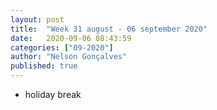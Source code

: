 ```yaml
---
layout: post
title:  "Week 31 august - 06 september 2020"
date:   2020-09-06 08:43:59
categories: ["09-2020"]
author: "Nelson Gonçalves"
published: true
---
```


* holiday break
